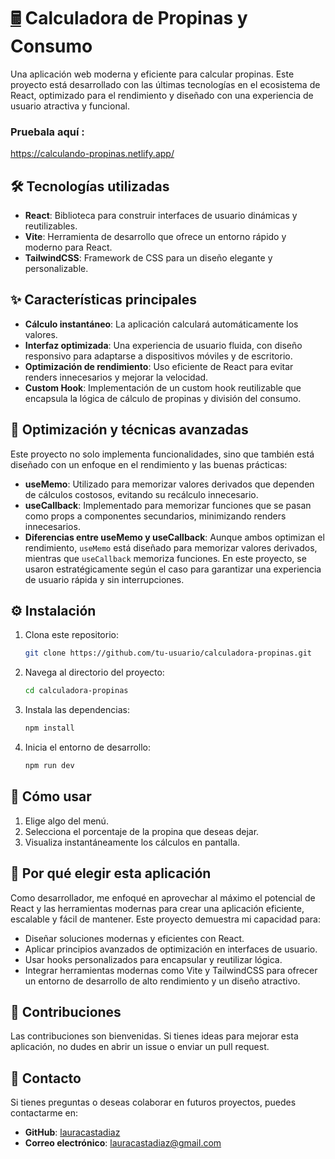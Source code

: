 # <a href='https://emojitool.com/pocket-calculator'>🖩</a> Calculadora de Propinas y Consumo

Una aplicación web moderna y eficiente para calcular propinas. Este proyecto está desarrollado con las últimas tecnologías en el ecosistema de React, optimizado para el rendimiento y diseñado con una experiencia de usuario atractiva y funcional.

### Pruebala aquí : 

https://calculando-propinas.netlify.app/ 

## 🛠️ Tecnologías utilizadas

- **React**: Biblioteca para construir interfaces de usuario dinámicas y reutilizables.
- **Vite**: Herramienta de desarrollo que ofrece un entorno rápido y moderno para React.
- **TailwindCSS**: Framework de CSS para un diseño elegante y personalizable.

## ✨ Características principales

- **Cálculo instantáneo**: La aplicación calculará automáticamente los valores.
- **Interfaz optimizada**: Una experiencia de usuario fluida, con diseño responsivo para adaptarse a dispositivos móviles y de escritorio.
- **Optimización de rendimiento**: Uso eficiente de React para evitar renders innecesarios y mejorar la velocidad.
- **Custom Hook**: Implementación de un custom hook reutilizable que encapsula la lógica de cálculo de propinas y división del consumo.

## 🧩 Optimización y técnicas avanzadas

Este proyecto no solo implementa funcionalidades, sino que también está diseñado con un enfoque en el rendimiento y las buenas prácticas:

- **useMemo**: Utilizado para memorizar valores derivados que dependen de cálculos costosos, evitando su recálculo innecesario.
- **useCallback**: Implementado para memorizar funciones que se pasan como props a componentes secundarios, minimizando renders innecesarios.
- **Diferencias entre useMemo y useCallback**: Aunque ambos optimizan el rendimiento, `useMemo` está diseñado para memorizar valores derivados, mientras que `useCallback` memoriza funciones. En este proyecto, se usaron estratégicamente según el caso para garantizar una experiencia de usuario rápida y sin interrupciones.

## ⚙️ Instalación

1. Clona este repositorio:
   ```bash
   git clone https://github.com/tu-usuario/calculadora-propinas.git
   ```

2. Navega al directorio del proyecto:
   ```bash
   cd calculadora-propinas
   ```

3. Instala las dependencias:
   ```bash
   npm install
   ```

4. Inicia el entorno de desarrollo:
   ```bash
   npm run dev
   ```

## 📜 Cómo usar

1. Elige algo del menú.
2. Selecciona el porcentaje de la propina que deseas dejar.
4. Visualiza instantáneamente los cálculos en pantalla.

## 🙌 Por qué elegir esta aplicación

Como desarrollador, me enfoqué en aprovechar al máximo el potencial de React y las herramientas modernas para crear una aplicación eficiente, escalable y fácil de mantener. Este proyecto demuestra mi capacidad para:

- Diseñar soluciones modernas y eficientes con React.
- Aplicar principios avanzados de optimización en interfaces de usuario.
- Usar hooks personalizados para encapsular y reutilizar lógica.
- Integrar herramientas modernas como Vite y TailwindCSS para ofrecer un entorno de desarrollo de alto rendimiento y un diseño atractivo.

## 🐛 Contribuciones

Las contribuciones son bienvenidas. Si tienes ideas para mejorar esta aplicación, no dudes en abrir un issue o enviar un pull request.

## 📩 Contacto

Si tienes preguntas o deseas colaborar en futuros proyectos, puedes contactarme en:

- **GitHub**: [lauracastadiaz](https://github.com/lauracastadiaz/)
- **Correo electrónico**: lauracastadiaz@gmail.com
